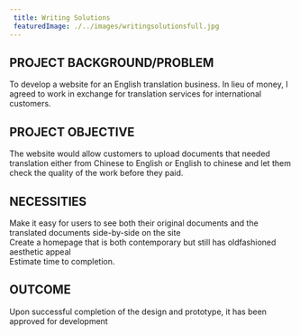 ```yaml
---
 title: Writing Solutions
 featuredImage: ./../images/writingsolutionsfull.jpg
---
```

## PROJECT BACKGROUND/PROBLEM
To develop a website for an English translation business. In lieu of money, I agreed to work in exchange for translation services for international customers.

## PROJECT OBJECTIVE
The website would allow customers to upload documents that needed translation either from Chinese to English or English to chinese and let them check the quality of the work before they paid.

## NECESSITIES
Make it easy for users to see both their original documents and the translated documents side-by-side on the site<br />
Create a homepage that is both contemporary but still has oldfashioned aesthetic appeal<br />
Estimate time to completion.
<br />
## OUTCOME
Upon successful completion of the design and prototype, it has been approved for development